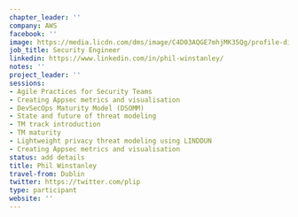 ```yaml
---
chapter_leader: ''
company: AWS
facebook: ''
image: https://media.licdn.com/dms/image/C4D03AQGE7mhjMK35Qg/profile-displayphoto-shrink_200_200/0?e=1560988800&v=beta&t=eyLpI0Vj9axd3QBgntkMpPSm8Fxba_r9cATxHosinSM
job_title: Security Engineer
linkedin: https://www.linkedin.com/in/phil-winstanley/
notes: ''
project_leader: ''
sessions:
- Agile Practices for Security Teams
- Creating Appsec metrics and visualisation
- DevSecOps Maturity Model (DSOMM)
- State and future of threat modeling
- TM track introduction
- TM maturity
- Lightweight privacy threat modeling using LINDDUN
- Creating Appsec metrics and visualisation
status: add details
title: Phil Winstanley
travel-from: Dublin
twitter: https://twitter.com/plip
type: participant
website: ''
---
```


<!-- put more details about participant here -->